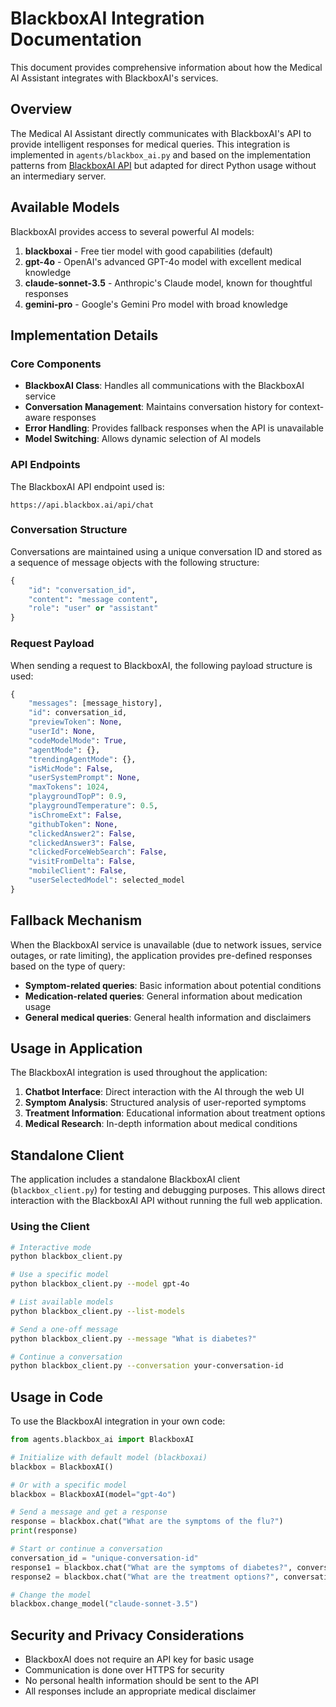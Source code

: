 # BlackboxAI Integration Documentation

This document provides comprehensive information about how the Medical AI Assistant integrates with BlackboxAI's services.

## Overview

The Medical AI Assistant directly communicates with BlackboxAI's API to provide intelligent responses for medical queries. This integration is implemented in `agents/blackbox_ai.py` and based on the implementation patterns from [BlackboxAI API](https://github.com/notsopreety/blackbox-api) but adapted for direct Python usage without an intermediary server.

## Available Models

BlackboxAI provides access to several powerful AI models:

1. **blackboxai** - Free tier model with good capabilities (default)
2. **gpt-4o** - OpenAI's advanced GPT-4o model with excellent medical knowledge
3. **claude-sonnet-3.5** - Anthropic's Claude model, known for thoughtful responses
4. **gemini-pro** - Google's Gemini Pro model with broad knowledge

## Implementation Details

### Core Components

- **BlackboxAI Class**: Handles all communications with the BlackboxAI service
- **Conversation Management**: Maintains conversation history for context-aware responses
- **Error Handling**: Provides fallback responses when the API is unavailable
- **Model Switching**: Allows dynamic selection of AI models

### API Endpoints

The BlackboxAI API endpoint used is:
```
https://api.blackbox.ai/api/chat
```

### Conversation Structure

Conversations are maintained using a unique conversation ID and stored as a sequence of message objects with the following structure:

```python
{
    "id": "conversation_id",
    "content": "message content",
    "role": "user" or "assistant" 
}
```

### Request Payload

When sending a request to BlackboxAI, the following payload structure is used:

```python
{
    "messages": [message_history],
    "id": conversation_id,
    "previewToken": None,
    "userId": None,
    "codeModelMode": True,
    "agentMode": {},
    "trendingAgentMode": {},
    "isMicMode": False,
    "userSystemPrompt": None,
    "maxTokens": 1024,
    "playgroundTopP": 0.9,
    "playgroundTemperature": 0.5,
    "isChromeExt": False,
    "githubToken": None,
    "clickedAnswer2": False,
    "clickedAnswer3": False,
    "clickedForceWebSearch": False,
    "visitFromDelta": False,
    "mobileClient": False,
    "userSelectedModel": selected_model
}
```

## Fallback Mechanism

When the BlackboxAI service is unavailable (due to network issues, service outages, or rate limiting), the application provides pre-defined responses based on the type of query:

- **Symptom-related queries**: Basic information about potential conditions
- **Medication-related queries**: General information about medication usage
- **General medical queries**: General health information and disclaimers

## Usage in Application

The BlackboxAI integration is used throughout the application:

1. **Chatbot Interface**: Direct interaction with the AI through the web UI
2. **Symptom Analysis**: Structured analysis of user-reported symptoms
3. **Treatment Information**: Educational information about treatment options
4. **Medical Research**: In-depth information about medical conditions

## Standalone Client

The application includes a standalone BlackboxAI client (`blackbox_client.py`) for testing and debugging purposes. This allows direct interaction with the BlackboxAI API without running the full web application.

### Using the Client

```bash
# Interactive mode
python blackbox_client.py

# Use a specific model
python blackbox_client.py --model gpt-4o

# List available models
python blackbox_client.py --list-models

# Send a one-off message
python blackbox_client.py --message "What is diabetes?"

# Continue a conversation
python blackbox_client.py --conversation your-conversation-id
```

## Usage in Code

To use the BlackboxAI integration in your own code:

```python
from agents.blackbox_ai import BlackboxAI

# Initialize with default model (blackboxai)
blackbox = BlackboxAI()

# Or with a specific model
blackbox = BlackboxAI(model="gpt-4o")

# Send a message and get a response
response = blackbox.chat("What are the symptoms of the flu?")
print(response)

# Start or continue a conversation
conversation_id = "unique-conversation-id"
response1 = blackbox.chat("What are the symptoms of diabetes?", conversation_id)
response2 = blackbox.chat("What are the treatment options?", conversation_id)

# Change the model
blackbox.change_model("claude-sonnet-3.5")
```

## Security and Privacy Considerations

- BlackboxAI does not require an API key for basic usage
- Communication is done over HTTPS for security
- No personal health information should be sent to the API
- All responses include an appropriate medical disclaimer 